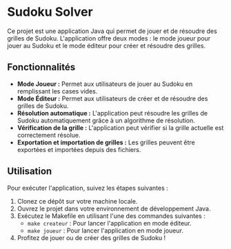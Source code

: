 # Sudoku Solver

Ce projet est une application Java qui permet de jouer et de résoudre des grilles de Sudoku. L'application offre deux modes : le mode joueur pour jouer au Sudoku et le mode éditeur pour créer et résoudre des grilles.

## Fonctionnalités

- **Mode Joueur :** Permet aux utilisateurs de jouer au Sudoku en remplissant les cases vides.
- **Mode Éditeur :** Permet aux utilisateurs de créer et de résoudre des grilles de Sudoku.
- **Résolution automatique :** L'application peut résoudre les grilles de Sudoku automatiquement grâce à un algorithme de résolution.
- **Vérification de la grille :** L'application peut vérifier si la grille actuelle est correctement résolue.
- **Exportation et importation de grilles :** Les grilles peuvent être exportées et importées depuis des fichiers.

## Utilisation

Pour exécuter l'application, suivez les étapes suivantes :

1. Clonez ce dépôt sur votre machine locale.
2. Ouvrez le projet dans votre environnement de développement Java.
3. Exécutez le Makefile en utilisant l'une des commandes suivantes :
   - `make createur` : Pour lancer l'application en mode éditeur.
   - `make joueur` : Pour lancer l'application en mode joueur.
4. Profitez de jouer ou de créer des grilles de Sudoku !